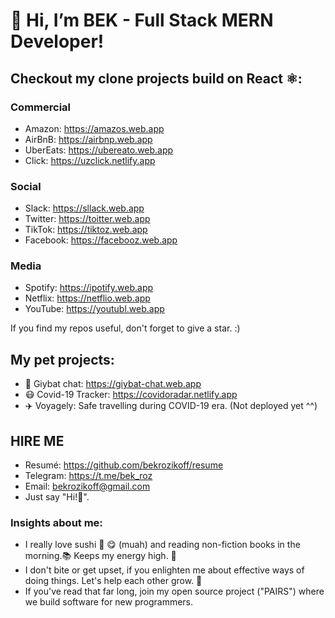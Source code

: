 # 👋 Hi, I’m BEK - Full Stack MERN Developer!
 
## Checkout my clone projects build on React ⚛️:

### Commercial

- Amazon: https://amazos.web.app
- AirBnB: https://airbnp.web.app
- UberEats: https://ubereato.web.app
- Click: https://uzclick.netlify.app

### Social

- Slack:  https://sllack.web.app
- Twitter: https://toitter.web.app
- TikTok:  https://tiktoz.web.app
- Facebook: https://facebooz.web.app

### Media

- Spotify: https://ipotify.web.app
- Netflix: https://netflio.web.app
- YouTube: https://youtubl.web.app
 
If you find my repos useful, don't forget to give a star. :)

## My pet projects:
- 💬 Giybat chat: https://giybat-chat.web.app
- 😷 Covid-19 Tracker: https://covidoradar.netlify.app
- ✈️ Voyagely: Safe travelling during COVID-19 era. (Not deployed yet ^^)
  
## HIRE ME  
- Resumé: https://github.com/bekrozikoff/resume
- Telegram: https://t.me/bek_roz
- Email:  bekrozikoff@gmail.com 
- Just say "Hi!👋".
 
### Insights about me:

- I really love sushi 🍣 😋 (muah) and reading non-fiction books in the morning.📚 Keeps my energy high. 💪
- I don't bite or get upset, if you enlighten me about effective ways of doing things. Let's help each other grow. 🙂
- If you've read that far long, join my open source project ("PAIRS") where we build software for new programmers.
<!---
bekrozikoff/bekrozikoff is a ✨ special ✨ repository because its `README.md` (this file) appears on your GitHub profile.
You can click the Preview link to take a look at your changes.
--->
